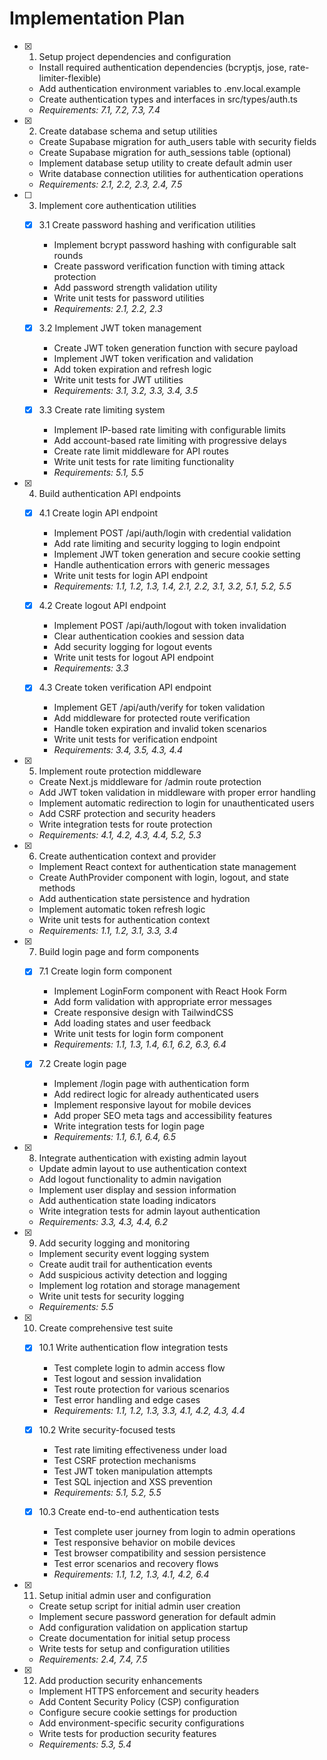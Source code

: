 # Implementation Plan

- [x] 1. Setup project dependencies and configuration
  - Install required authentication dependencies (bcryptjs, jose, rate-limiter-flexible)
  - Add authentication environment variables to .env.local.example
  - Create authentication types and interfaces in src/types/auth.ts
  - _Requirements: 7.1, 7.2, 7.3, 7.4_

- [x] 2. Create database schema and setup utilities
  - Create Supabase migration for auth_users table with security fields
  - Create Supabase migration for auth_sessions table (optional)
  - Implement database setup utility to create default admin user
  - Write database connection utilities for authentication operations
  - _Requirements: 2.1, 2.2, 2.3, 2.4, 7.5_

- [ ] 3. Implement core authentication utilities
  - [x] 3.1 Create password hashing and verification utilities
    - Implement bcrypt password hashing with configurable salt rounds
    - Create password verification function with timing attack protection
    - Add password strength validation utility
    - Write unit tests for password utilities
    - _Requirements: 2.1, 2.2, 2.3_

  - [x] 3.2 Implement JWT token management
    - Create JWT token generation function with secure payload
    - Implement JWT token verification and validation
    - Add token expiration and refresh logic
    - Write unit tests for JWT utilities
    - _Requirements: 3.1, 3.2, 3.3, 3.4, 3.5_

  - [x] 3.3 Create rate limiting system
    - Implement IP-based rate limiting with configurable limits
    - Add account-based rate limiting with progressive delays
    - Create rate limit middleware for API routes
    - Write unit tests for rate limiting functionality
    - _Requirements: 5.1, 5.5_

- [x] 4. Build authentication API endpoints
  - [x] 4.1 Create login API endpoint
    - Implement POST /api/auth/login with credential validation
    - Add rate limiting and security logging to login endpoint
    - Implement JWT token generation and secure cookie setting
    - Handle authentication errors with generic messages
    - Write unit tests for login API endpoint
    - _Requirements: 1.1, 1.2, 1.3, 1.4, 2.1, 2.2, 3.1, 3.2, 5.1, 5.2, 5.5_

  - [x] 4.2 Create logout API endpoint
    - Implement POST /api/auth/logout with token invalidation
    - Clear authentication cookies and session data
    - Add security logging for logout events
    - Write unit tests for logout API endpoint
    - _Requirements: 3.3_

  - [x] 4.3 Create token verification API endpoint
    - Implement GET /api/auth/verify for token validation
    - Add middleware for protected route verification
    - Handle token expiration and invalid token scenarios
    - Write unit tests for verification endpoint
    - _Requirements: 3.4, 3.5, 4.3, 4.4_

- [x] 5. Implement route protection middleware
  - Create Next.js middleware for /admin route protection
  - Add JWT token validation in middleware with proper error handling
  - Implement automatic redirection to login for unauthenticated users
  - Add CSRF protection and security headers
  - Write integration tests for route protection
  - _Requirements: 4.1, 4.2, 4.3, 4.4, 5.2, 5.3_

- [x] 6. Create authentication context and provider
  - Implement React context for authentication state management
  - Create AuthProvider component with login, logout, and state methods
  - Add authentication state persistence and hydration
  - Implement automatic token refresh logic
  - Write unit tests for authentication context
  - _Requirements: 1.1, 1.2, 3.1, 3.3, 3.4_

- [x] 7. Build login page and form components
  - [x] 7.1 Create login form component
    - Implement LoginForm component with React Hook Form
    - Add form validation with appropriate error messages
    - Create responsive design with TailwindCSS
    - Add loading states and user feedback
    - Write unit tests for login form component
    - _Requirements: 1.1, 1.3, 1.4, 6.1, 6.2, 6.3, 6.4_

  - [x] 7.2 Create login page
    - Implement /login page with authentication form
    - Add redirect logic for already authenticated users
    - Implement responsive layout for mobile devices
    - Add proper SEO meta tags and accessibility features
    - Write integration tests for login page
    - _Requirements: 1.1, 6.1, 6.4, 6.5_

- [x] 8. Integrate authentication with existing admin layout
  - Update admin layout to use authentication context
  - Add logout functionality to admin navigation
  - Implement user display and session information
  - Add authentication state loading indicators
  - Write integration tests for admin layout authentication
  - _Requirements: 3.3, 4.3, 4.4, 6.2_

- [x] 9. Add security logging and monitoring
  - Implement security event logging system
  - Create audit trail for authentication events
  - Add suspicious activity detection and logging
  - Implement log rotation and storage management
  - Write unit tests for security logging
  - _Requirements: 5.5_

- [x] 10. Create comprehensive test suite
  - [x] 10.1 Write authentication flow integration tests
    - Test complete login to admin access flow
    - Test logout and session invalidation
    - Test route protection for various scenarios
    - Test error handling and edge cases
    - _Requirements: 1.1, 1.2, 1.3, 3.3, 4.1, 4.2, 4.3, 4.4_

  - [x] 10.2 Write security-focused tests
    - Test rate limiting effectiveness under load
    - Test CSRF protection mechanisms
    - Test JWT token manipulation attempts
    - Test SQL injection and XSS prevention
    - _Requirements: 5.1, 5.2, 5.5_

  - [x] 10.3 Create end-to-end authentication tests
    - Test complete user journey from login to admin operations
    - Test responsive behavior on mobile devices
    - Test browser compatibility and session persistence
    - Test error scenarios and recovery flows
    - _Requirements: 1.1, 1.2, 1.3, 4.1, 4.2, 6.4_

- [x] 11. Setup initial admin user and configuration
  - Create setup script for initial admin user creation
  - Implement secure password generation for default admin
  - Add configuration validation on application startup
  - Create documentation for initial setup process
  - Write tests for setup and configuration utilities
  - _Requirements: 2.4, 7.4, 7.5_

- [x] 12. Add production security enhancements
  - Implement HTTPS enforcement and security headers
  - Add Content Security Policy (CSP) configuration
  - Configure secure cookie settings for production
  - Add environment-specific security configurations
  - Write tests for production security features
  - _Requirements: 5.3, 5.4_